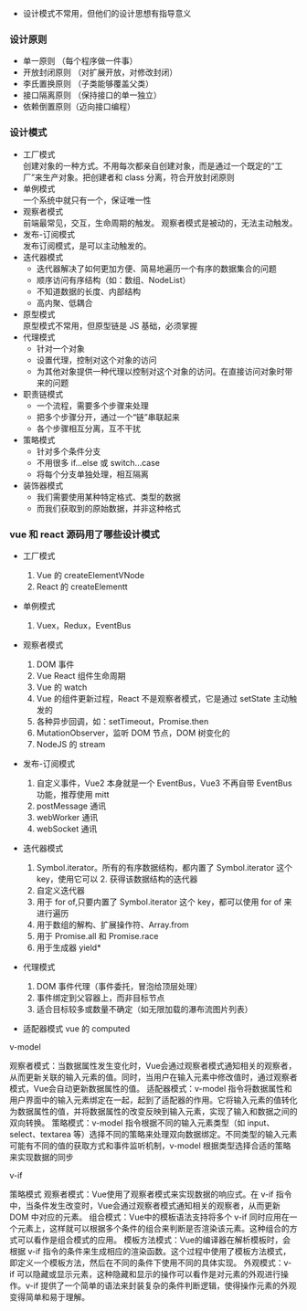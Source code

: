 - 设计模式不常用，但他们的设计思想有指导意义

### 设计原则

- 单一原则 （每个程序做一件事）
- 开放封闭原则 （对扩展开放，对修改封闭）
- 李氏置换原则 （子类能够覆盖父类）
- 接口隔离原则 （保持接口的单一独立）
- 依赖倒置原则（迈向接口编程）

### 设计模式

- 工厂模式
  <br />
  创建对象的一种方式。不用每次都亲自创建对象，而是通过一个既定的“工厂”来生产对象。把创建者和 class 分离，符合开放封闭原则
- 单例模式
  <br />
  一个系统中就只有一个，保证唯一性
- 观察者模式
  <br />
  前端最常见，交互，生命周期的触发。 观察者模式是被动的，无法主动触发。
- 发布-订阅模式
  <br />
  发布订阅模式，是可以主动触发的。
- 迭代器模式
  <br />
  - 迭代器解决了如何更加方便、简易地遍历一个有序的数据集合的问题
  - 顺序访问有序结构（如：数组、NodeList）
  - 不知道数据的长度、内部结构
  - 高内聚、低耦合
- 原型模式
  <br />
  原型模式不常用，但原型链是 JS 基础，必须掌握
- 代理模式
  - 针对一个对象
  - 设置代理，控制对这个对象的访问
  - 为其他对象提供一种代理以控制对这个对象的访问。在直接访问对象时带来的问题
- 职责链模式
  - 一个流程，需要多个步骤来处理
  - 把多个步骤分开，通过一个“链”串联起来
  - 各个步骤相互分离，互不干扰
- 策略模式
  - 针对多个条件分支
  - 不用很多 if...else 或 switch...case
  - 将每个分支单独处理，相互隔离
- 装饰器模式
  - 我们需要使用某种特定格式、类型的数据
  - 而我们获取到的原始数据，并非这种格式

### vue 和 react 源码用了哪些设计模式

- 工厂模式

  1. Vue 的 createElementVNode
  2. React 的 createElementt

- 单例模式

  1. Vuex，Redux，EventBus

- 观察者模式

  1. DOM 事件
  2. Vue React 组件生命周期
  3. Vue 的 watch
  4. Vue 的组件更新过程，React 不是观察者模式，它是通过 setState 主动触发的
  5. 各种异步回调，如：setTimeout，Promise.then
  6. MutationObserver，监听 DOM 节点，DOM 树变化的
  7. NodeJS 的 stream

- 发布-订阅模式

  1. 自定义事件，Vue2 本身就是一个 EventBus，Vue3 不再自带 EventBus 功能，推荐使用 mitt
  2. postMessage 通讯
  3. webWorker 通讯
  4. webSocket 通讯

- 迭代器模式

  1. Symbol.iterator。所有的有序数据结构，都内置了 Symbol.iterator 这个 key，使用它可以 2. 获得该数据结构的迭代器
  2. 自定义迭代器
  3. 用于 for of,只要内置了 Symbol.iterator 这个 key，都可以使用 for of 来进行遍历
  4. 用于数组的解构、扩展操作符、Array.from
  5. 用于 Promise.all 和 Promise.race
  6. 用于生成器 yield\*

- 代理模式

  1. DOM 事件代理（事件委托，冒泡给顶层处理）
  2. 事件绑定到父容器上，而非目标节点
  3. 适合目标较多或数量不确定（如无限加载的瀑布流图片列表）

- 适配器模式
  vue 的 computed

v-model

观察者模式：当数据属性发生变化时，Vue会通过观察者模式通知相关的观察者，从而更新关联的输入元素的值。同时，当用户在输入元素中修改值时，通过观察者模式，Vue会自动更新数据属性的值。
适配器模式：v-model 指令将数据属性和用户界面中的输入元素绑定在一起，起到了适配器的作用。它将输入元素的值转化为数据属性的值，并将数据属性的改变反映到输入元素，实现了输入和数据之间的双向转换。
策略模式：v-model 指令根据不同的输入元素类型（如 input、select、textarea 等）选择不同的策略来处理双向数据绑定。不同类型的输入元素可能有不同的值的获取方式和事件监听机制，v-model 根据类型选择合适的策略来实现数据的同步

v-if

策略模式
观察者模式：Vue使用了观察者模式来实现数据的响应式。在 v-if 指令中，当条件发生改变时，Vue会通过观察者模式通知相关的观察者，从而更新 DOM 中对应的元素。
组合模式：Vue中的模板语法支持将多个 v-if 同时应用在一个元素上，这样就可以根据多个条件的组合来判断是否渲染该元素。这种组合的方式可以看作是组合模式的应用。
模板方法模式：Vue的编译器在解析模板时，会根据 v-if 指令的条件来生成相应的渲染函数。这个过程中使用了模板方法模式，即定义一个模板方法，然后在不同的条件下使用不同的具体实现。
外观模式：v-if 可以隐藏或显示元素，这种隐藏和显示的操作可以看作是对元素的外观进行操作。v-if 提供了一个简单的语法来封装复杂的条件判断逻辑，使得操作元素的外观变得简单和易于理解。
